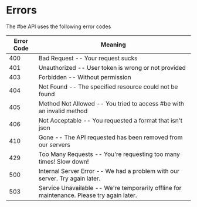# Errors

<aside class="notice">The #be API uses the following error codes</aside>

Error Code | Meaning
---------- | -------
400 | Bad Request -- Your request sucks
401 | Unauthorized -- User token is wrong or not provided
403 | Forbidden -- Without permission
404 | Not Found -- The specified resource could not be found
405 | Method Not Allowed -- You tried to access \#be with an invalid method
406 | Not Acceptable -- You requested a format that isn't json
410 | Gone -- The API requested has been removed from our servers
429 | Too Many Requests -- You're requesting too many times! Slow down!
500 | Internal Server Error -- We had a problem with our server. Try again later.
503 | Service Unavailable -- We're temporarily offline for maintenance. Please try again later.
